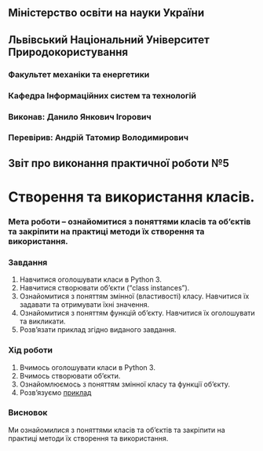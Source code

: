 ## Міністерство освіти на науки України
## Львівський Національний Університет Природокористування
### Факультет механіки та енергетики
### Кафедра Інформаційних систем та технологій

### Виконав: Данило Янкович Ігорович
### Перевірив: Андрій Татомир Володимирович

## Звіт про виконання практичної роботи №5
# Створення та використання класів.

### Мета роботи – ознайомитися з поняттями класів та об’єктів та закріпити на практиці методи їх створення та використання.

### Завдання
1. Навчитися оголошувати класи в Python 3.
2. Навчитися створювати об’єкти (“class instances”).
3. Ознайомитися з поняттям змінної (властивості) класу. Навчитися їх задавати та отримувати їхні значення.
4. Ознайомитися з поняттям функцій об’єкту. Навчитися їх оголошувати та викликати.
5. Розв’язати приклад згідно виданого завдання.

### Хід роботи
1. Вчимось оголошувати класи в Python 3.
2. Вчимось створювати обʼєкти.
3. Ознайомлюємось з поняттям змінної класу та функції обʼєкту.
4. Розвʼязуємо [приклад](./Lab-5.py)

### Висновок
Ми ознайомилися з поняттями класів та об’єктів та закріпити на практиці методи їх створення та використання.